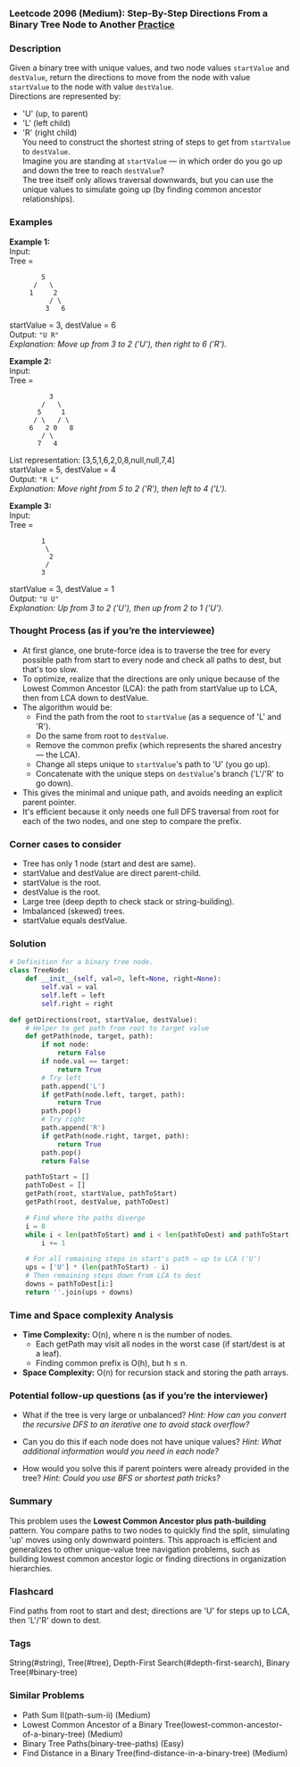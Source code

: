 ### Leetcode 2096 (Medium): Step-By-Step Directions From a Binary Tree Node to Another [Practice](https://leetcode.com/problems/step-by-step-directions-from-a-binary-tree-node-to-another)

### Description  
Given a binary tree with unique values, and two node values `startValue` and `destValue`, return the directions to move from the node with value `startValue` to the node with value `destValue`.  
Directions are represented by:
- 'U' (up, to parent)
- 'L' (left child)
- 'R' (right child)  
You need to construct the shortest string of steps to get from `startValue` to `destValue`.  
Imagine you are standing at `startValue` — in which order do you go up and down the tree to reach `destValue`?  
The tree itself only allows traversal downwards, but you can use the unique values to simulate going up (by finding common ancestor relationships).  

### Examples  

**Example 1:**  
Input:  
Tree =  
```
        5
      /   \
     1     2
          / \
         3   6
```
startValue = 3, destValue = 6  
Output: `"U R"`  
*Explanation: Move up from 3 to 2 ('U'), then right to 6 ('R').*

**Example 2:**  
Input:  
Tree =  
```
          3
        /   \
       5     1
      / \   / \
     6   2 0   8
        / \
       7   4
```  
List representation: [3,5,1,6,2,0,8,null,null,7,4]  
startValue = 5, destValue = 4  
Output: `"R L"`  
*Explanation: Move right from 5 to 2 ('R'), then left to 4 ('L').*

**Example 3:**  
Input:  
Tree =  
```
        1
         \
          2
         /
        3
```
startValue = 3, destValue = 1  
Output: `"U U"`  
*Explanation: Up from 3 to 2 ('U'), then up from 2 to 1 ('U').*


### Thought Process (as if you’re the interviewee)  
- At first glance, one brute-force idea is to traverse the tree for every possible path from start to every node and check all paths to dest, but that's too slow.
- To optimize, realize that the directions are only unique because of the Lowest Common Ancestor (LCA): the path from startValue up to LCA, then from LCA down to destValue.
- The algorithm would be:
  - Find the path from the root to `startValue` (as a sequence of 'L' and 'R').
  - Do the same from root to `destValue`.
  - Remove the common prefix (which represents the shared ancestry — the LCA).
  - Change all steps unique to `startValue`'s path to 'U' (you go up).
  - Concatenate with the unique steps on `destValue`'s branch ('L'/'R' to go down).
- This gives the minimal and unique path, and avoids needing an explicit parent pointer.
- It's efficient because it only needs one full DFS traversal from root for each of the two nodes, and one step to compare the prefix.


### Corner cases to consider  
- Tree has only 1 node (start and dest are same).
- startValue and destValue are direct parent-child.
- startValue is the root.
- destValue is the root.
- Large tree (deep depth to check stack or string-building).
- Imbalanced (skewed) trees.
- startValue equals destValue.


### Solution

```python
# Definition for a binary tree node.
class TreeNode:
    def __init__(self, val=0, left=None, right=None):
        self.val = val
        self.left = left
        self.right = right

def getDirections(root, startValue, destValue):
    # Helper to get path from root to target value
    def getPath(node, target, path):
        if not node:
            return False
        if node.val == target:
            return True
        # Try left
        path.append('L')
        if getPath(node.left, target, path):
            return True
        path.pop()
        # Try right
        path.append('R')
        if getPath(node.right, target, path):
            return True
        path.pop()
        return False

    pathToStart = []
    pathToDest = []
    getPath(root, startValue, pathToStart)
    getPath(root, destValue, pathToDest)

    # Find where the paths diverge
    i = 0
    while i < len(pathToStart) and i < len(pathToDest) and pathToStart[i] == pathToDest[i]:
        i += 1

    # For all remaining steps in start's path ⇒ up to LCA ('U')
    ups = ['U'] * (len(pathToStart) - i)
    # Then remaining steps down from LCA to dest
    downs = pathToDest[i:]
    return ''.join(ups + downs)
```

### Time and Space complexity Analysis  

- **Time Complexity:** O(n), where n is the number of nodes.  
    - Each getPath may visit all nodes in the worst case (if start/dest is at a leaf).
    - Finding common prefix is O(h), but h ≤ n.
- **Space Complexity:** O(n) for recursion stack and storing the path arrays.


### Potential follow-up questions (as if you’re the interviewer)  

- What if the tree is very large or unbalanced?
  *Hint: How can you convert the recursive DFS to an iterative one to avoid stack overflow?*

- Can you do this if each node does not have unique values?
  *Hint: What additional information would you need in each node?*

- How would you solve this if parent pointers were already provided in the tree?
  *Hint: Could you use BFS or shortest path tricks?*


### Summary
This problem uses the **Lowest Common Ancestor plus path-building** pattern. You compare paths to two nodes to quickly find the split, simulating 'up' moves using only downward pointers. This approach is efficient and generalizes to other unique-value tree navigation problems, such as building lowest common ancestor logic or finding directions in organization hierarchies.


### Flashcard
Find paths from root to start and dest; directions are 'U' for steps up to LCA, then 'L'/'R' down to dest.

### Tags
String(#string), Tree(#tree), Depth-First Search(#depth-first-search), Binary Tree(#binary-tree)

### Similar Problems
- Path Sum II(path-sum-ii) (Medium)
- Lowest Common Ancestor of a Binary Tree(lowest-common-ancestor-of-a-binary-tree) (Medium)
- Binary Tree Paths(binary-tree-paths) (Easy)
- Find Distance in a Binary Tree(find-distance-in-a-binary-tree) (Medium)